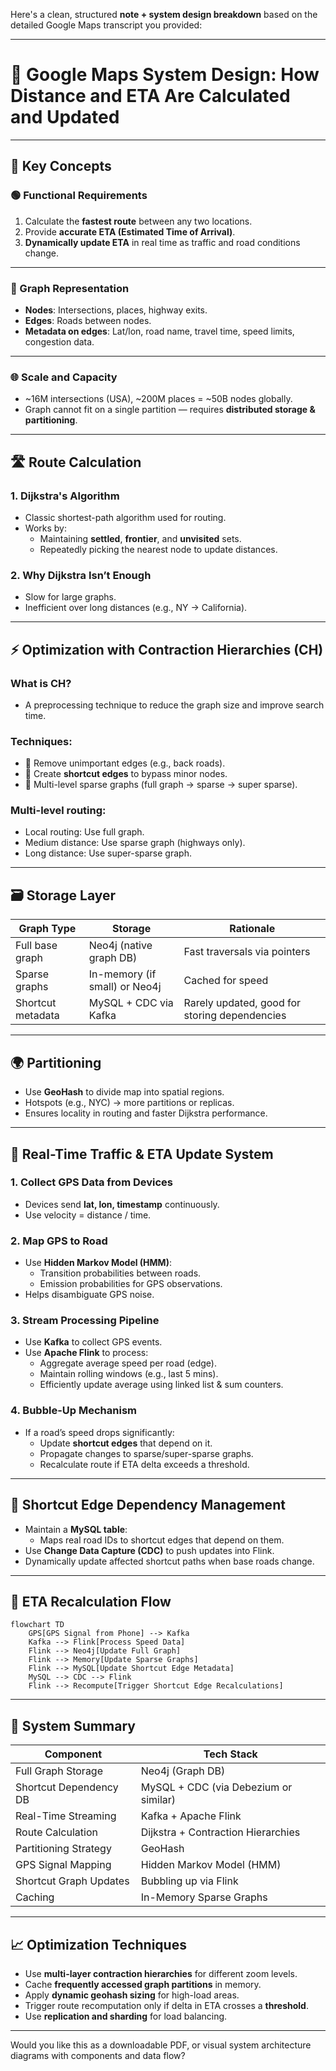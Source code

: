 Here's a clean, structured **note + system design breakdown** based on the detailed Google Maps transcript you provided:

---

# 🧭 Google Maps System Design: How Distance and ETA Are Calculated and Updated

---

## 🧠 **Key Concepts**

### 🟢 Functional Requirements
1. Calculate the **fastest route** between any two locations.
2. Provide **accurate ETA (Estimated Time of Arrival)**.
3. **Dynamically update ETA** in real time as traffic and road conditions change.

---

### 📌 Graph Representation
- **Nodes**: Intersections, places, highway exits.
- **Edges**: Roads between nodes.
- **Metadata on edges**: Lat/lon, road name, travel time, speed limits, congestion data.

---

### 🌐 Scale and Capacity
- ~16M intersections (USA), ~200M places = ~50B nodes globally.
- Graph cannot fit on a single partition — requires **distributed storage & partitioning**.

---

## 🛣️ Route Calculation

### 1. **Dijkstra's Algorithm**
- Classic shortest-path algorithm used for routing.
- Works by:
  - Maintaining **settled**, **frontier**, and **unvisited** sets.
  - Repeatedly picking the nearest node to update distances.

### 2. **Why Dijkstra Isn’t Enough**
- Slow for large graphs.
- Inefficient over long distances (e.g., NY → California).

---

## ⚡ Optimization with **Contraction Hierarchies (CH)**

### What is CH?
- A preprocessing technique to reduce the graph size and improve search time.

### Techniques:
- 🔹 Remove unimportant edges (e.g., back roads).
- 🔹 Create **shortcut edges** to bypass minor nodes.
- 🔹 Multi-level sparse graphs (full graph → sparse → super sparse).

### Multi-level routing:
- Local routing: Use full graph.
- Medium distance: Use sparse graph (highways only).
- Long distance: Use super-sparse graph.

---

## 🗃️ Storage Layer

| Graph Type       | Storage             | Rationale |
|------------------|---------------------|-----------|
| Full base graph  | Neo4j (native graph DB) | Fast traversals via pointers |
| Sparse graphs    | In-memory (if small) or Neo4j | Cached for speed |
| Shortcut metadata | MySQL + CDC via Kafka | Rarely updated, good for storing dependencies |

---

## 🌍 Partitioning

- Use **GeoHash** to divide map into spatial regions.
- Hotspots (e.g., NYC) → more partitions or replicas.
- Ensures locality in routing and faster Dijkstra performance.

---

## 🚦 Real-Time Traffic & ETA Update System

### 1. **Collect GPS Data from Devices**
- Devices send **lat, lon, timestamp** continuously.
- Use velocity = distance / time.

### 2. **Map GPS to Road**
- Use **Hidden Markov Model (HMM)**:
  - Transition probabilities between roads.
  - Emission probabilities for GPS observations.
- Helps disambiguate GPS noise.

### 3. **Stream Processing Pipeline**
- Use **Kafka** to collect GPS events.
- Use **Apache Flink** to process:
  - Aggregate average speed per road (edge).
  - Maintain rolling windows (e.g., last 5 mins).
  - Efficiently update average using linked list & sum counters.

### 4. **Bubble-Up Mechanism**
- If a road’s speed drops significantly:
  - Update **shortcut edges** that depend on it.
  - Propagate changes to sparse/super-sparse graphs.
  - Recalculate route if ETA delta exceeds a threshold.

---

## 🧩 Shortcut Edge Dependency Management

- Maintain a **MySQL table**:
  - Maps real road IDs to shortcut edges that depend on them.
- Use **Change Data Capture (CDC)** to push updates into Flink.
- Dynamically update affected shortcut paths when base roads change.

---

## 🧪 ETA Recalculation Flow

```mermaid
flowchart TD
    GPS[GPS Signal from Phone] --> Kafka
    Kafka --> Flink[Process Speed Data]
    Flink --> Neo4j[Update Full Graph]
    Flink --> Memory[Update Sparse Graphs]
    Flink --> MySQL[Update Shortcut Edge Metadata]
    MySQL --> CDC --> Flink
    Flink --> Recompute[Trigger Shortcut Edge Recalculations]
```

---

## 🧵 System Summary

| Component                  | Tech Stack           |
|----------------------------|----------------------|
| Full Graph Storage         | Neo4j (Graph DB)     |
| Shortcut Dependency DB     | MySQL + CDC (via Debezium or similar) |
| Real-Time Streaming        | Kafka + Apache Flink |
| Route Calculation          | Dijkstra + Contraction Hierarchies |
| Partitioning Strategy      | GeoHash              |
| GPS Signal Mapping         | Hidden Markov Model (HMM) |
| Shortcut Graph Updates     | Bubbling up via Flink |
| Caching                    | In-Memory Sparse Graphs |

---

## 📈 Optimization Techniques

- Use **multi-layer contraction hierarchies** for different zoom levels.
- Cache **frequently accessed graph partitions** in memory.
- Apply **dynamic geohash sizing** for high-load areas.
- Trigger route recomputation only if delta in ETA crosses a **threshold**.
- Use **replication and sharding** for load balancing.

---

Would you like this as a downloadable PDF, or visual system architecture diagrams with components and data flow?
